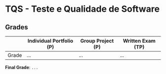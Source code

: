 # TQS - Teste e Qualidade de Software

## Grades

|       | Individual Portfolio (P)  | Group Project (P) | Written Exam (TP) |
|-------|---------------------------|-------------------|-------------------|
| Grade | ...                       | ...               | ...               |

**Final Grade**: `...`